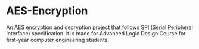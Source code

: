 # AES-Encryption
An AES encryption and decryption project that follows SPI (Serial Peripheral Interface) specification.
it is made for Advanced Logic Design Course for first-year computer engineering students.
